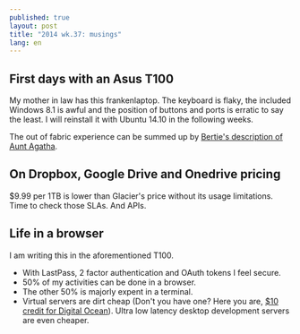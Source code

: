 ```yaml
---
published: true
layout: post
title: "2014 wk.37: musings"
lang: en
---
```


## First days with an Asus T100

My mother in law has this frankenlaptop. The keyboard is flaky, the included Windows 8.1 is awful and the position of buttons and ports is erratic to say the least. I will reinstall it with Ubuntu 14.10 in the following weeks. 

The out of fabric experience can be summed up by [Bertie's description of Aunt Agatha](http://en.wikipedia.org/wiki/Aunt_Agatha#Aunt_Agatha_as_described_by_Bertie).

## On Dropbox, Google Drive and Onedrive pricing
$9.99 per 1TB is lower than Glacier's price without its usage limitations. Time to check those SLAs. And APIs.

## Life in a browser
I am writing this in the aforementioned T100.

- With LastPass, 2 factor authentication and OAuth tokens I feel secure.
- 50% of my activities can be done in a browser.
- The other 50% is majorly expent in a terminal.
- Virtual servers are dirt cheap (Don't you have one? Here you are, [$10 credit for Digital Ocean](http://emailcampaigns.cmail1.com/t/i-l-eatyk-qgnluk-j/)). Ultra low latency desktop development servers are even cheaper.